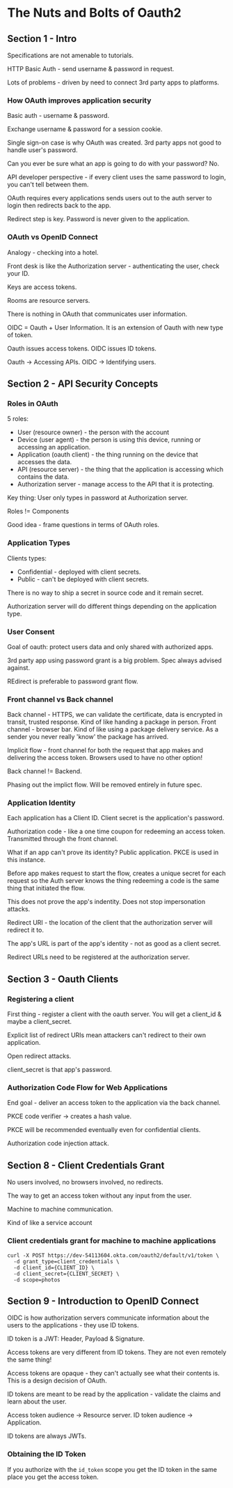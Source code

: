 # The Nuts and Bolts of Oauth2

## Section 1 - Intro

Specifications are not amenable to tutorials.

HTTP Basic Auth - send username & password in request.

Lots of problems - driven by need to connect 3rd party apps to platforms.

### How OAuth improves application security

Basic auth - username & password.

Exchange username & password for a session cookie.

Single sign-on case is why OAuth was created. 3rd party apps not good to handle user's password.

Can you ever be sure what an app is going to do with your password? No.

API developer perspective - if every client uses the same password to login, you can't tell between them.

OAuth requires every applications sends users out to the auth server to login then redirects back to the app.

Redirect step is key. Password is never given to the application.

### OAuth vs OpenID Connect

Analogy - checking into a hotel.

Front desk is like the Authorization server - authenticating the user, check your ID.

Keys are access tokens.

Rooms are resource servers.

There is nothing in OAuth that communicates user information.

OIDC = Oauth + User Information. It is an extension of Oauth with new type of token.

Oauth issues access tokens.
OIDC issues ID tokens.

Oauth -> Accessing APIs.
OIDC -> Identifying users.

## Section 2 - API Security Concepts

### Roles in OAuth

5 roles:
* User (resource owner) - the person with the account
* Device (user agent) - the person is using this device, running or accessing an application.
* Application (oauth client) - the thing running on the device that accesses the data. 
* API (resource server) - the thing that the application is accessing which contains the data.
* Authorization server - manage access to the API that it is protecting.

Key thing: User only types in password at Authorization server.

Roles != Components

Good idea - frame questions in terms of OAuth roles.

### Application Types

Clients types:
* Confidential - deployed with client secrets.
* Public - can't be deployed with client secrets.

There is no way to ship a secret in source code and it remain secret.

Authorization server will do different things depending on the application type.

### User Consent

Goal of oauth: protect users data and only shared with authorized apps.

3rd party app using password grant is a big problem. Spec always advised against.

REdirect is preferable to password grant flow.

### Front channel vs Back channel

Back channel - HTTPS, we can validate the certificate, data is encrypted in transit, trusted response. Kind of like handing a package in person.
Front channel - browser bar. Kind of like using a package delivery service. As a sender you never really 'know' the package has arrived.

Implicit flow - front channel for both the request that app makes and delivering the access token. Browsers used to have no other option!

Back channel != Backend.

Phasing out the implict flow. Will be removed entirely in future spec.

### Application Identity

Each application has a Client ID. Client secret is the application's password.

Authorization code - like a one time coupon for redeeming an access token. Transmitted through the front channel.

What if an app can't prove its identity? Public application. PKCE is used in this instance.

Before app makes request to start the flow, creates a unique secret for each request so the Auth server knows the thing redeeming a code is the same thing that initiated the flow.

This does not prove the app's indentity. Does not stop impersonation attacks.

Redirect URI - the location of the client that the authorization server will redirect it to. 

The app's URL is part of the app's identity - not as good as a client secret.

Redirect URLs need to be registered at the authorization server.

## Section 3 - Oauth Clients

### Registering a client

First thing - register a client with the oauth server. You will get a client_id & maybe a client_secret.

Explicit list of redirect URIs mean attackers can't redirect to their own application. 

Open redirect attacks.

client_secret is that app's password.

### Authorization Code Flow for Web Applications

End goal - deliver an access token to the application via the back channel.

PKCE code verifier -> creates a hash value.

PKCE will be recommended eventually even for confidential clients.

Authorization code injection attack.


## Section 8 - Client Credentials Grant

No users involved, no browsers involved, no redirects.

The way to get an access token without any input from the user.

Machine to machine communication.

Kind of like a service account 

### Client credentials grant for machine to machine applications

```
curl -X POST https://dev-54113604.okta.com/oauth2/default/v1/token \
  -d grant_type=client_credentials \
  -d client_id={CLIENT_ID} \
  -d client_secret={CLIENT_SECRET} \
  -d scope=photos
```

## Section 9 - Introduction to OpenID Connect

OIDC is how authorization servers communicate information about the users to the applications - they use ID tokens.

ID token is a JWT: Header, Payload & Signature.

Access tokens are very different from ID tokens. They are not even remotely the same thing!

Access tokens are opaque - they can't actually see what their contents is. This is a design decision of OAuth.

ID tokens are meant to be read by the application - validate the claims and learn about the user.

Access token audience -> Resource server.
ID token audience -> Application.

ID tokens are always JWTs.

### Obtaining the ID Token

If you authorize with the `id_token` scope you get the ID token in the same place you get the access token.




